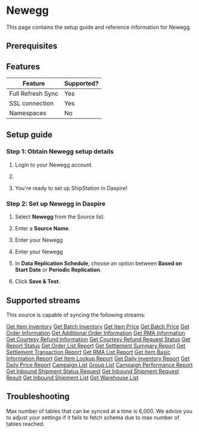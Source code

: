 # Newegg

This page contains the setup guide and reference information for Newegg.

## Prerequisites


## Features

| Feature | Supported? |
| --- | --- |
| Full Refresh Sync | Yes |
| SSL connection | Yes |
| Namespaces | No |

## Setup guide

### Step 1: Obtain Newegg setup details

1. Login to your Newegg account.

2. 

5. You're ready to set up ShipStation in Daspire!

### Step 2: Set up Newegg in Daspire

1. Select **Newegg** from the Source list.

2. Enter a **Source Name**.

3. Enter your Newegg 

4. Enter your Newegg 

5. In **Data Replication Schedule**, choose an option between **Based on Start Date** or **Periodic Replication**.

6. Click **Save & Test**.

## Supported streams

This source is capable of syncing the following streams:

[Get Item Inventory](https://developer.newegg.com/newegg_marketplace_api/item_management/get_inventory/)
[Get Batch Inventory](https://developer.newegg.com/newegg_marketplace_api/item_management/get-batch-inventory/)
[Get Item Price](https://developer.newegg.com/newegg_marketplace_api/item_management/get_price/)
[Get Batch Price](https://developer.newegg.com/newegg_marketplace_api/item_management/get-batch-price/)
[Get Order Information](https://developer.newegg.com/newegg_marketplace_api/order_management/get_order_information/)
[Get Additional Order Information](https://developer.newegg.com/newegg_marketplace_api/order_management/get_additional_order_information/)
[Get RMA Information](https://developer.newegg.com/newegg_marketplace_api/rma_management/get_rma_information/)
[Get Courtesy Refund Information](https://developer.newegg.com/newegg_marketplace_api/rma_management/get_courtesy_refund_information/)
[Get Courtesy Refund Request Status](https://developer.newegg.com/newegg_marketplace_api/rma_management/get_courtesy_refund_request_status/)
[Get Report Status](https://developer.newegg.com/newegg_marketplace_api/reports_management/get_report_status/)
[Get Order List Report](https://developer.newegg.com/newegg_marketplace_api/reports_management/get_report_result/get_order_list_report/)
[Get Settlement Summary Report](https://developer.newegg.com/newegg_marketplace_api/reports_management/get_report_result/get_settlement_summary_report/)
[Get Settlement Transaction Report](https://developer.newegg.com/newegg_marketplace_api/reports_management/get_report_result/get_settlement_transaction_report/)
[Get RMA List Report](https://developer.newegg.com/newegg_marketplace_api/reports_management/get_report_result/get_rma_list_report/)
[Get Item Basic Information Report](https://developer.newegg.com/newegg_marketplace_api/reports_management/get_report_result/get-item-basic-information-report/)
[Get Item Lookup Report](https://developer.newegg.com/newegg_marketplace_api/reports_management/get_report_result/get_item_lookup_report/)
[Get Daily Inventory Report](https://developer.newegg.com/newegg_marketplace_api/reports_management/get_report_result/get_daily_inventory_report/)
[Get Daily Price Report](https://developer.newegg.com/newegg_marketplace_api/reports_management/get_report_result/get_daily_price_report/)
[Campaign List](https://developer.newegg.com/newegg_marketplace_api/sponsored-ads-management/campaign-list/)
[Group List](https://developer.newegg.com/newegg_marketplace_api/sponsored-ads-management/group-list/)
[Campaign Performance Report](https://developer.newegg.com/newegg_marketplace_api/sponsored-ads-management/campaign-performance-report/)
[Get Inbound Shipment Status Request](https://developer.newegg.com/newegg_marketplace_api/sbn_shipped_by_newegg_management/get_inbound_shipment_status_request/)
[Get Inbound Shipment Request Result](https://developer.newegg.com/newegg_marketplace_api/sbn_shipped_by_newegg_management/get_inbound_shipment_request_result/)
[Get Inbound Shipment List](https://developer.newegg.com/newegg_marketplace_api/sbn_shipped_by_newegg_management/get_inbound_shipment_list/)
[Get Warehouse List](https://developer.newegg.com/newegg_marketplace_api/sbn_shipped_by_newegg_management/get-warehouse-list/)

## Troubleshooting

Max number of tables that can be synced at a time is 6,000. We advise you to adjust your settings if it fails to fetch schema due to max number of tables reached.